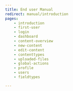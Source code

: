 ```yaml
---
title: End user Manual
redirect: manual/introduction
pages:
    - introduction
    - first-user
    - login
    - dashboard
    - content-overview
    - new-content
    - edit-content
    - contenttypes
    - uploaded-files
    - global-actions
    - profile
    - users
    - fieldtypes

---
```



